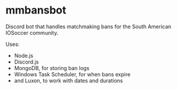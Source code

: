 # mmbansbot

Discord bot that handles matchmaking bans for the South American IOSoccer community.

Uses:

- Node.js
- Discord.js
- MongoDB, for storing ban logs
- Windows Task Scheduler, for when bans expire
- and Luxon, to work with dates and durations
